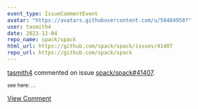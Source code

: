 ```yaml
---
event_type: IssueCommentEvent
avatar: "https://avatars.githubusercontent.com/u/58484958?"
user: tasmith4
date: 2023-12-04
repo_name: spack/spack
html_url: https://github.com/spack/spack/issues/41407
repo_url: https://github.com/spack/spack
---
```


<a href='https://github.com/tasmith4' target='_blank'>tasmith4</a> commented on issue <a href='https://github.com/spack/spack/issues/41407' target='_blank'>spack/spack#41407</a>.

<small>see here:...</small>

<a href='https://github.com/spack/spack/issues/41407' target='_blank'>View Comment</a>